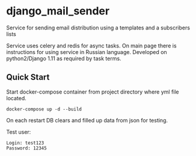 # django_mail_sender
Service for sending email distribution using a templates and a subscribers lists

Service uses celery and redis for async tasks. On main page there is instructions for using service in Russian language.
Developed on python2/Django 1.11 as required by task terms.

## Quick Start

Start docker-compose container from project directory where yml file located. 
```
docker-compose up -d --build
```
On each restart DB clears and filled up data from json for testing.<br>

Test user:
```
Login: test123
Password: 12345

```

